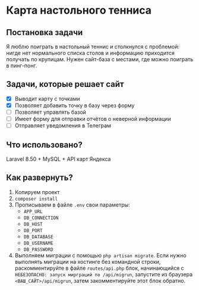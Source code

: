 # Карта настольного тенниса

## Постановка задачи

Я люблю поиграть в настольный теннис и столкнулся с
проблемой: нигде нет нормального списка столов и
информацию приходится получать по крупицам. Нужен
сайт-база с местами, где можно поиграть в
пинг-понг.

## Задачи, которые решает сайт

* [x] Выводит карту с точками
* [x] Позволяет добавить точку в базу через
форму
* [ ] Позволяет управлять базой
* [ ] Имеет форму для отправки отчётов о
неверной информации
* [ ] Отправляет уведомления в Телеграм

## Что использовано?

Laravel 8.50 + MySQL + API карт Яндекса

## Как развернуть?

1. Копируем проект
2. `composer install`
3. Прописываем в файле `.env` свои параметры:
    * `APP_URL`
    * `DB_CONNECTION`
    * `DB_HOST`
    * `DB_PORT`
    * `DB_DATABASE`
    * `DB_USERNAME`
    * `DB_PASSWORD`
4. Выполняем миграции с помощью
`php artisan migrate`. Если нужно выполнять
миграции на хостинге без командной строки,
раскомментируйте в файле `routes/api.php`
блок, начинающийся с `НЕБЕЗОПАСНО: запуск
мирграций по /api/migrun`, запустите из браузера
`<ВАШ_САЙТ>/api/migrun`, затем закомментируйте
этот блок обратно.
